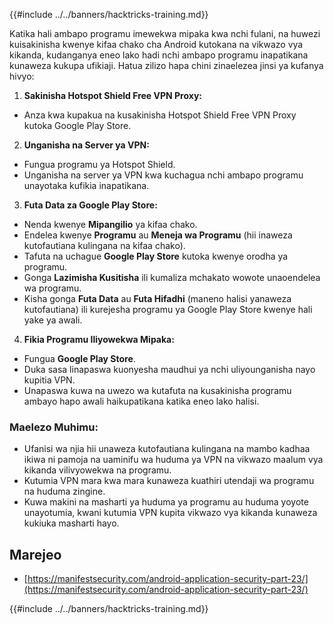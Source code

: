 {{#include ../../banners/hacktricks-training.md}}

Katika hali ambapo programu imewekwa mipaka kwa nchi fulani, na huwezi kuisakinisha kwenye kifaa chako cha Android kutokana na vikwazo vya kikanda, kudanganya eneo lako hadi nchi ambapo programu inapatikana kunaweza kukupa ufikiaji. Hatua zilizo hapa chini zinaelezea jinsi ya kufanya hivyo:

1. **Sakinisha Hotspot Shield Free VPN Proxy:**

- Anza kwa kupakua na kusakinisha Hotspot Shield Free VPN Proxy kutoka Google Play Store.

2. **Unganisha na Server ya VPN:**

- Fungua programu ya Hotspot Shield.
- Unganisha na server ya VPN kwa kuchagua nchi ambapo programu unayotaka kufikia inapatikana.

3. **Futa Data za Google Play Store:**

- Nenda kwenye **Mipangilio** ya kifaa chako.
- Endelea kwenye **Programu** au **Meneja wa Programu** (hii inaweza kutofautiana kulingana na kifaa chako).
- Tafuta na uchague **Google Play Store** kutoka kwenye orodha ya programu.
- Gonga **Lazimisha Kusitisha** ili kumaliza mchakato wowote unaoendelea wa programu.
- Kisha gonga **Futa Data** au **Futa Hifadhi** (maneno halisi yanaweza kutofautiana) ili kurejesha programu ya Google Play Store kwenye hali yake ya awali.

4. **Fikia Programu Iliyowekwa Mipaka:**
- Fungua **Google Play Store**.
- Duka sasa linapaswa kuonyesha maudhui ya nchi uliyounganisha nayo kupitia VPN.
- Unapaswa kuwa na uwezo wa kutafuta na kusakinisha programu ambayo hapo awali haikupatikana katika eneo lako halisi.

### Maelezo Muhimu:

- Ufanisi wa njia hii unaweza kutofautiana kulingana na mambo kadhaa ikiwa ni pamoja na uaminifu wa huduma ya VPN na vikwazo maalum vya kikanda vilivyowekwa na programu.
- Kutumia VPN mara kwa mara kunaweza kuathiri utendaji wa programu na huduma zingine.
- Kuwa makini na masharti ya huduma ya programu au huduma yoyote unayotumia, kwani kutumia VPN kupita vikwazo vya kikanda kunaweza kukiuka masharti hayo.

## Marejeo

- [https://manifestsecurity.com/android-application-security-part-23/](https://manifestsecurity.com/android-application-security-part-23/)

{{#include ../../banners/hacktricks-training.md}}
